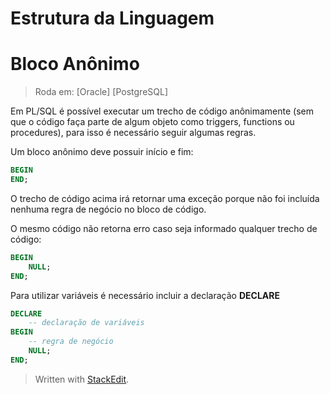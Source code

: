 
Estrutura da Linguagem
===

# Bloco Anônimo

> Roda em: [Oracle] [PostgreSQL]

Em PL/SQL é possível executar um trecho de código anônimamente (sem que o código faça parte de algum objeto como triggers, functions ou procedures), para isso é necessário seguir algumas regras.

Um bloco anônimo deve possuir início e fim:
```sql
BEGIN
END;
```
O trecho de código acima irá retornar uma exceção porque não foi incluída nenhuma regra de negócio no bloco de código.

O mesmo código não retorna erro caso seja informado qualquer trecho de código:
```sql
BEGIN
	NULL;
END;
```

Para utilizar variáveis é necessário incluir a declaração **DECLARE**
```sql
DECLARE
	-- declaração de variáveis
BEGIN
	-- regra de negócio
	NULL;
END;
```

> Written with [StackEdit](https://stackedit.io/).